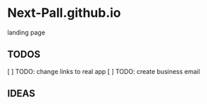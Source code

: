 # Next-Pall.github.io
landing page
## TODOS
[ ] TODO: change links to real app
[ ] TODO: create business email

## IDEAS
